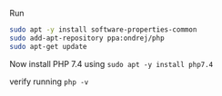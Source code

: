 Run 

```bash
sudo apt -y install software-properties-common
sudo add-apt-repository ppa:ondrej/php
sudo apt-get update
```

Now install PHP 7.4 using `sudo apt -y install php7.4`


verify running `php -v`
